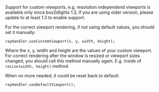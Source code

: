 Support for custom viewports, e.g. resolution independend viewports is available only since box2dlights 1.3, if you are using older version, please update to at least 1.3 to enable support.

For the correct viewport rendering, if not using default values, you should set it manually:

`
rayHandler.useCustomViewport(x, y, width, height);
`

Where the x, y, width and height are the values of your custom viewport.
For correct rendering after the window is resized or viewport sizes changed, you should call this method manually again. E.g. inside of `resize(width, height)` method.

When no more needed, it could be reset back to default:

`
rayHandler.useDefaultViewport();
`

